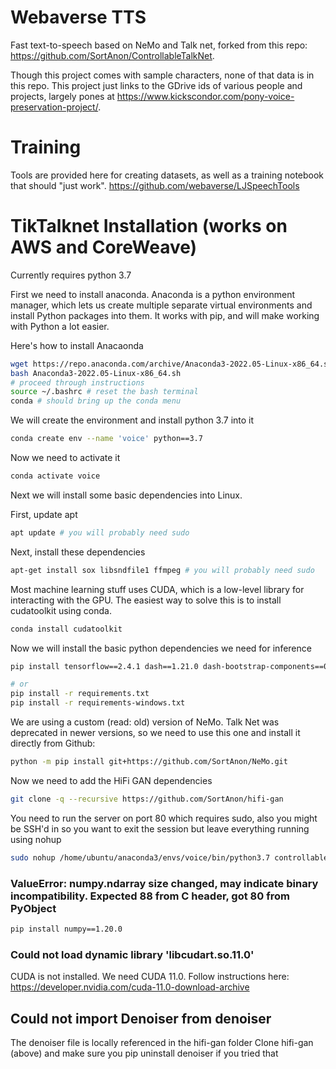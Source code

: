 # Webaverse TTS

Fast text-to-speech based on NeMo and Talk net, forked from this repo: https://github.com/SortAnon/ControllableTalkNet.

Though this project comes with sample characters, none of that data is in this repo. This project just links to the GDrive ids of various people and projects, largely pones at https://www.kickscondor.com/pony-voice-preservation-project/.

# Training

Tools are provided here for creating datasets, as well as a training notebook that should "just work".
https://github.com/webaverse/LJSpeechTools

# TikTalknet Installation (works on AWS and CoreWeave)

Currently requires python 3.7

First we need to install anaconda. Anaconda is a python environment manager, which lets us create multiple separate virtual environments and install Python packages into them. It works with pip, and will make working with Python a lot easier.

Here's how to install Anacaonda
```bash
wget https://repo.anaconda.com/archive/Anaconda3-2022.05-Linux-x86_64.sh
bash Anaconda3-2022.05-Linux-x86_64.sh
# proceed through instructions
source ~/.bashrc # reset the bash terminal
conda # should bring up the conda menu
```

We will create the environment and install python 3.7 into it
```bash
conda create env --name 'voice' python==3.7
```

Now we need to activate it
```bash
conda activate voice
```

Next we will install some basic dependencies into Linux.

First, update apt
```bash
apt update # you will probably need sudo
```

Next, install these dependencies
```bash
apt-get install sox libsndfile1 ffmpeg # you will probably need sudo
```

Most machine learning stuff uses CUDA, which is a low-level library for interacting with the GPU. The easiest way to solve this is to install cudatoolkit using conda.
```bash
conda install cudatoolkit
```

Now we will install the basic python dependencies we need for inference
```bash
pip install tensorflow==2.4.1 dash==1.21.0 dash-bootstrap-components==0.13.0 jupyter-dash==0.4.0 psola wget unidecode pysptk frozendict torchvision==0.9.1 torchaudio==0.8.1 torchtext==0.9.1 torch_stft kaldiio pydub pyannote.audio g2p_en pesq pystoi crepe resampy ffmpeg-python torchcrepe einops taming-transformers-rom1504==0.0.6 tensorflow-hub werkzeug==2.0.3 editdistance gdown

# or
pip install -r requirements.txt
pip install -r requirements-windows.txt

```

We are using a custom (read: old) version of NeMo. Talk Net was deprecated in newer versions, so we need to use this one and install it directly from Github:
```bash
python -m pip install git+https://github.com/SortAnon/NeMo.git
```

Now we need to add the HiFi GAN dependencies
```bash
git clone -q --recursive https://github.com/SortAnon/hifi-gan
```

You need to run the server on port 80 which requires sudo, also you might be SSH'd in so you want to exit the session but leave everything running using nohup
```bash
sudo nohup /home/ubuntu/anaconda3/envs/voice/bin/python3.7 controllable_talknet.py > out.log 2> out.err < /dev/null &
```

### ValueError: numpy.ndarray size changed, may indicate binary incompatibility. Expected 88 from C header, got 80 from PyObject
```bash
pip install numpy==1.20.0
```

### Could not load dynamic library 'libcudart.so.11.0'

CUDA is not installed. We need CUDA 11.0. Follow instructions here: https://developer.nvidia.com/cuda-11.0-download-archive

## Could not import Denoiser from denoiser
The denoiser file is locally referenced in the hifi-gan folder
Clone hifi-gan (above) and make sure you pip uninstall denoiser if you tried that

